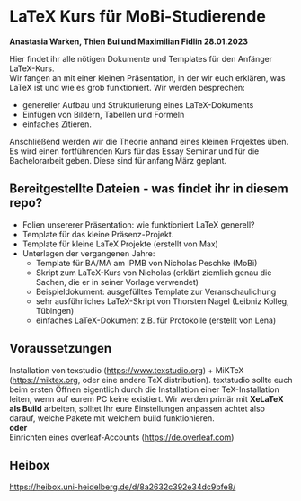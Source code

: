 # LaTeX Kurs für MoBi-Studierende 
**Anastasia Warken, Thien Bui und Maximilian Fidlin 28.01.2023**

Hier findet ihr alle nötigen Dokumente und Templates für den Anfänger LaTeX-Kurs. <br>
Wir fangen an mit einer kleinen Präsentation, in der wir euch erklären, was LaTeX ist und wie es grob funktioniert. Wir werden besprechen:
- genereller Aufbau und Strukturierung eines LaTeX-Dokuments
- Einfügen von Bildern, Tabellen und Formeln
- einfaches Zitieren.

Anschließend werden wir die Theorie anhand eines kleinen Projektes üben. Es wird einen fortführenden Kurs für das Essay Seminar und für die Bachelorarbeit geben. Diese sind für anfang März geplant.  

## Bereitgestellte Dateien -  was findet ihr in diesem repo?
- Folien unsererer Präsentation: wie funktioniert LaTeX generell? <br>
- Template für das kleine Präsenz-Projekt. <br>
- Template für kleine LaTeX Projekte (erstellt von Max)
- Unterlagen der vergangenen Jahre: <br>
	- Template für BA/MA am IPMB von Nicholas Peschke (MoBi) <br>
	- Skript zum LaTeX-Kurs von Nicholas (erklärt ziemlich genau die Sachen, die er in seiner Vorlage verwendet) <br>
	- Beispieldokument: ausgefülltes Template zur Veranschaulichung <br>
	- sehr ausführliches LaTeX-Skript von Thorsten Nagel (Leibniz Kolleg, Tübingen)
	- einfaches LaTeX-Dokument z.B. für Protokolle (erstellt von Lena)



## Voraussetzungen
Installation von texstudio (https://www.texstudio.org) + MiKTeX (https://miktex.org, oder eine andere TeX distribution). textstudio sollte euch beim ersten Öffnen eigentlich durch die Installation einer TeX-Installation leiten, wenn auf eurem PC keine existiert. Wir werden primär mit **XeLaTeX als Build** arbeiten, solltet Ihr eure Einstellungen anpassen achtet also darauf, welche Pakete mit welchem build funktionieren. <br>
**oder** <br>
Einrichten eines overleaf-Accounts (https://de.overleaf.com)

## Heibox
https://heibox.uni-heidelberg.de/d/8a2632c392e34dc9bfe8/
